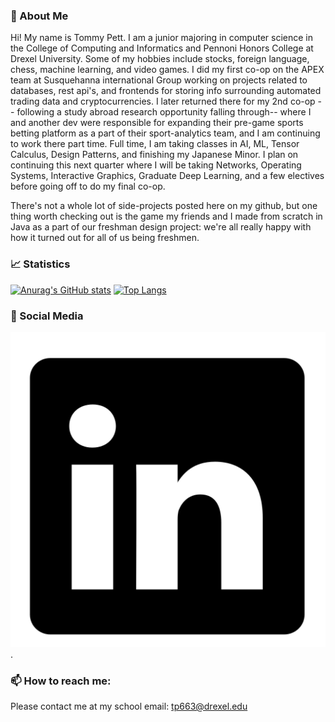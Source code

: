 ### 👋 About Me 

Hi! My name is Tommy Pett. I am a junior majoring in computer science in the College of Computing and Informatics and Pennoni Honors College at Drexel University. Some of my hobbies include stocks, foreign language, chess, machine learning, and video games. I did my first co-op on the APEX team at Susquehanna international Group working on projects related to databases, rest api's, and frontends for storing info surrounding automated trading data and cryptocurrencies. I later returned there for my 2nd co-op -- following a study abroad research opportunity falling through-- where I and another dev were responsible for expanding their pre-game sports betting platform as a part of their sport-analytics team, and I am continuing to work there part time. Full time, I am taking classes in AI, ML, Tensor Calculus, Design Patterns, and finishing my Japanese Minor. I plan on continuing this next quarter where I will be taking Networks, Operating Systems, Interactive Graphics, Graduate Deep Learning, and a few electives before going off to do my final co-op. 

There's not a whole lot of side-projects posted here on my github, but one thing worth checking out is the game my friends and I made from scratch in Java as a part of our freshman design project: we're all really happy with how it turned out for all of us being freshmen.

<!--
**pettta/pettta** is a ✨ _special_ ✨ repository because its `README.md` (this file) appears on your GitHub profile.

Here are some ideas to get you started:

- 🔭 I’m currently working on ...
- 🌱 I’m currently learning ...
- 👯 I’m looking to collaborate on ...
- 🤔 I’m looking for help with ...
- 💬 Ask me about ...
- 📫 How to reach me: ...
- 😄 Pronouns: ...
- ⚡ Fun fact: ...
-->
### &#128200; Statistics 
[![Anurag's GitHub stats](https://github-readme-stats.vercel.app/api?username=pettta&show_icons=true&theme=radical)](https://github.com/anuraghazra/github-readme-stats)
[![Top Langs](https://github-readme-stats.vercel.app/api/top-langs/?username=pettta&layout=compact&theme=radical)](https://github.com/anuraghazra/github-readme-stats)



### 🔗 Social Media 
<!-- Actual text -->
[![LinkedIn][1.2]][1].
<!-- Icons -->
[1.2]: https://raw.githubusercontent.com/pettta/pettta/master/LinkedInLogo.png (LinkedIn icon without padding)
<!-- Links to your social media accounts -->
[1]: https://www.linkedin.com/in/tommy-pett-946293209

### 📫 How to reach me:
Please contact me at my school email: tp663@drexel.edu
